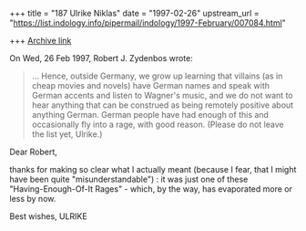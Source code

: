 +++
title = "187 Ulrike Niklas"
date = "1997-02-26"
upstream_url = "https://list.indology.info/pipermail/indology/1997-February/007084.html"

+++
[Archive link](https://list.indology.info/pipermail/indology/1997-February/007084.html)



On Wed, 26 Feb 1997, Robert J. Zydenbos wrote:

> ...                   Hence, outside Germany, we grow up learning
> that villains (as in cheap movies and novels) have German names and
> speak with German accents and listen to Wagner's music, and we do not
> want to hear anything that can be construed as being remotely positive
> about anything German. German people have had enough of this and
> occasionally fly into a rage, with good reason. (Please do not leave the
> list yet, Ulrike.)
> 
   Dear Robert,

thanks for making so clear what I actually meant (because I fear, that I 
might have been quite "misunderstandable") : it was just one of these  
"Having-Enough-Of-It Rages" - which, by the way, has evaporated more or 
less by now. 

Best wishes, ULRIKE




